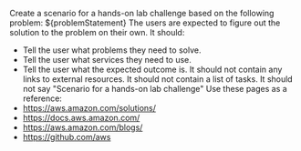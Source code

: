 Create a scenario for a hands-on lab challenge based on the following problem: ${problemStatement}
The users are expected to figure out the solution to the problem on their own.
It should:
- Tell the user what problems they need to solve.
- Tell the user what services they need to use.
- Tell the user what the expected outcome is.
It should not contain any links to external resources.
It should not contain a list of tasks.
It should not say "Scenario for a hands-on lab challenge"
Use these pages as a reference:
- https://aws.amazon.com/solutions/
- https://docs.aws.amazon.com/
- https://aws.amazon.com/blogs/
- https://github.com/aws
